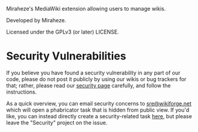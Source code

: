 Miraheze's MediaWiki extension allowing users to manage wikis.

Developed by Miraheze.

Licensed under the GPLv3 (or later) LICENSE.

# Security Vulnerabilities

If you believe you have found a security vulnerability in any part of our code, please do not post it publicly by using our wikis or bug trackers for that; rather, please read our [security page](https://meta.wikiforge.net/wiki/Security) carefully, and follow the instructions.

As a quick overview, you can email security concerns to sre@wikiforge.net which will open a phabricator task that is hidden from public view. If you'd like, you can instead directly create a security-related task [here](https://support.wikiforge.net/maniphest/task/edit/form/2/), but please leave the "Security" project on the issue.

